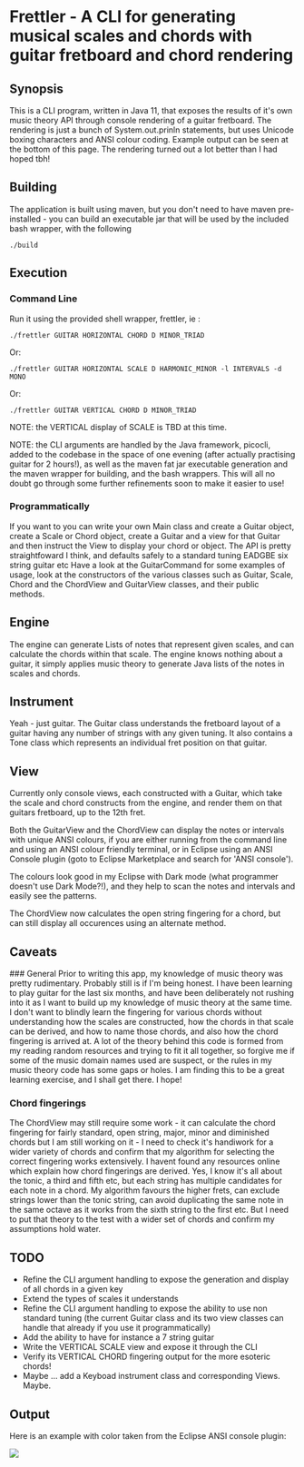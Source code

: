 # Frettler - A CLI for generating musical scales and chords with guitar fretboard and chord rendering

## Synopsis
This is a CLI program, written in Java 11, that exposes the results of it's own music theory API through console rendering of a guitar fretboard.
The rendering is just a bunch of System.out.prinln statements, but uses Unicode boxing characters and ANSI colour coding.
Example output can be seen at the bottom of this page. The rendering turned out a lot better than I had hoped tbh!

## Building
The application is built using maven, but you don't need to have maven pre-installed - you can build an executable jar that will be
used by the included bash wrapper, with the following

```
./build

```

## Execution

### Command Line
Run it using the provided shell wrapper, frettler, ie :

```
./frettler GUITAR HORIZONTAL CHORD D MINOR_TRIAD

```

Or: 

```
./frettler GUITAR HORIZONTAL SCALE D HARMONIC_MINOR -l INTERVALS -d MONO
```

Or:

```
./frettler GUITAR VERTICAL CHORD D MINOR_TRIAD
```

NOTE: the VERTICAL display of SCALE is TBD at this time.

NOTE: the CLI arguments are handled by the Java framework, picocli, added to the codebase in the space of one evening (after actually practising guitar for 2 hours!),
as well as the maven fat jar executable generation and the maven wrapper for building, and the bash wrappers. 
This will all no doubt go through some further refinements soon to make it easier to use!

### Programmatically
If you want to you can write your own Main class and create a Guitar object, create a Scale or Chord object, create a Guitar and a view for that Guitar
and then instruct the View to display your chord or object. The API is pretty straightfoward I think, and defaults safely to a standard tuning EADGBE six 
string guitar etc
Have a look at the GuitarCommand for some examples of usage, look at the constructors of the various classes such as Guitar, Scale, Chord and the ChordView and 
GuitarView classes, and their public methods.

## Engine
The engine can generate Lists of notes that represent given scales, and can calculate the chords within that scale.
The engine knows nothing about a guitar, it simply applies music theory to generate Java lists of the notes in scales and chords.

## Instrument
Yeah - just guitar. The Guitar class understands the fretboard layout of a guitar having any number of strings with any given tuning.
It also contains a Tone class which represents an individual fret position on that guitar.

## View
Currently only console views, each constructed with a Guitar, which take the scale and chord constructs from the engine, and render them
on that guitars fretboard, up to the 12th fret.

Both the GuitarView and the ChordView can display the notes or intervals with unique ANSI colours, if you are
either running from the command line and using an ANSI colour friendly terminal, or in Eclipse using an ANSI Console
plugin (goto to Eclipse Marketplace and search for 'ANSI console').

The colours look good in my Eclipse with Dark mode (what programmer doesn't use Dark Mode?!), and they help to scan the notes and intervals
and easily see the patterns. 

The ChordView now calculates the open string fingering for a chord, but can still display all occurences using an alternate method.

## Caveats

### General
Prior to writing this app, my knowledge of music theory was pretty rudimentary. Probably still is if I'm being honest.
I have been learning to play guitar for the last six months, and have been deliberately not rushing into it as I want to build up my knowledge of music
theory at the same time. I don't want to blindly learn the fingering for various chords without understanding how the scales are constructed, how the chords 
in that scale can be derived, and how to name those chords, and also how the chord fingering is arrived at.
A lot of the theory behind this code is formed from my reading random resources and trying to fit it all together, so forgive me if some of the music domain
names used are suspect, or the rules in my music theory code has some gaps or holes. I am finding this to be a great learning exercise, and I shall get there.
I hope!

### Chord fingerings
The ChordView may still require some work - it can calculate the chord fingering for fairly standard, open string, major, minor and diminished chords
but I am still working on it - I need to check it's handiwork for a wider variety of chords and confirm that my algorithm for selecting the correct 
fingering works extensively. I havent found any resources online which explain how chord fingerings are derived. Yes, I know it's all about the tonic,
a third and fifth etc, but each string has multiple candidates for each note in a chord. My algorithm favours the higher frets, can exclude strings lower 
than the tonic string, can avoid duplicating the same note in the same octave as it works from the sixth string to the first etc. But I need to put that
theory to the test with a wider set of chords and confirm my assumptions hold water.

## TODO
- Refine the CLI argument handling to expose the generation and display of all chords in a given key
- Extend the types of scales it understands
- Refine the CLI argument handling to expose the ability to use non standard tuning (the current Guitar class and its two view
classes can handle that already if you use it programmatically)
- Add the ability to have for instance a 7 string guitar
- Write the VERTICAL SCALE view and expose it through the CLI 
- Verify its VERTICAL CHORD fingering output for the more esoteric chords!
- Maybe ... add a Keyboad instrument class and corresponding Views. Maybe.

## Output

Here is an example with color taken from the Eclipse ANSI console plugin:

<img src="https://github.com/philwhiles/frettler/blob/master/frettler.png"/>
